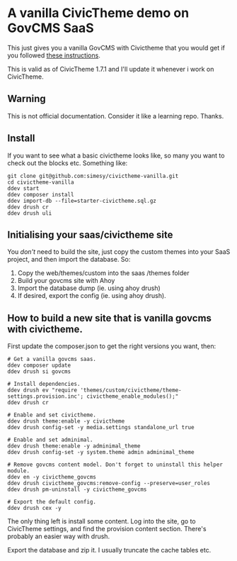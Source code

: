 # A vanilla CivicTheme demo on GovCMS SaaS

This just gives you a vanilla GovCMS with Civictheme that you would get if you followed
[these instructions](https://docs.civictheme.io/development/drupal-theme/using-in-govcms-saas).

This is valid as of CivicTheme 1.7.1 and I'll update it whenever i work
on CivicTheme.

## Warning

This is not official documentation. Consider it like a learning repo. Thanks.

## Install

If you want to see what a basic civictheme looks like, so many you 
want to check out the blocks etc. Something like:

```
git clone git@github.com:simesy/civictheme-vanilla.git
cd civictheme-vanilla
ddev start
ddev composer install
ddev import-db --file=starter-civictheme.sql.gz
ddev drush cr
ddev drush uli
```

## Initialising your saas/civictheme site

You *don't* need to build the site, just copy the custom themes into your
SaaS project, and then import the database. So:

1. Copy the web/themes/custom into the saas /themes folder
2. Build your govcms site with Ahoy
3. Import the database dump (ie. using ahoy drush)
4. If desired, export the config (ie. using ahoy drush).

## How to build a new site that is vanilla govcms with civictheme.

First update the composer.json to get the right versions you want, then:

```
# Get a vanilla govcms saas.
ddev composer update
ddev drush si govcms

# Install dependencies.
ddev drush ev "require 'themes/custom/civictheme/theme-settings.provision.inc'; civictheme_enable_modules();"
ddev drush cr

# Enable and set civictheme.
ddev drush theme:enable -y civictheme
ddev drush config-set -y media.settings standalone_url true

# Enable and set adminimal.
ddev drush theme:enable -y adminimal_theme
ddev drush config-set -y system.theme admin adminimal_theme

# Remove govcms content model. Don't forget to uninstall this helper module.
ddev en -y civictheme_govcms
ddev drush civictheme_govcms:remove-config --preserve=user_roles
ddev drush pm-uninstall -y civictheme_govcms

# Export the default config.
ddev drush cex -y
```

The only thing left is install some content. Log into the site, go to 
CivicTheme settings, and find the provision content section. There's 
probably an easier way with drush.

Export the database and zip it. I usually truncate the cache tables etc.
